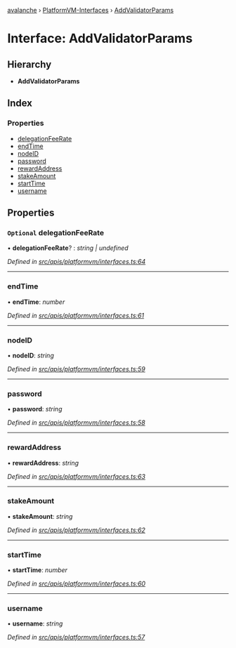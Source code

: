 [avalanche](../README.md) › [PlatformVM-Interfaces](../modules/platformvm_interfaces.md) › [AddValidatorParams](platformvm_interfaces.addvalidatorparams.md)

# Interface: AddValidatorParams

## Hierarchy

* **AddValidatorParams**

## Index

### Properties

* [delegationFeeRate](platformvm_interfaces.addvalidatorparams.md#optional-delegationfeerate)
* [endTime](platformvm_interfaces.addvalidatorparams.md#endtime)
* [nodeID](platformvm_interfaces.addvalidatorparams.md#nodeid)
* [password](platformvm_interfaces.addvalidatorparams.md#password)
* [rewardAddress](platformvm_interfaces.addvalidatorparams.md#rewardaddress)
* [stakeAmount](platformvm_interfaces.addvalidatorparams.md#stakeamount)
* [startTime](platformvm_interfaces.addvalidatorparams.md#starttime)
* [username](platformvm_interfaces.addvalidatorparams.md#username)

## Properties

### `Optional` delegationFeeRate

• **delegationFeeRate**? : *string | undefined*

*Defined in [src/apis/platformvm/interfaces.ts:64](https://github.com/ava-labs/avalanchejs/blob/8033096/src/apis/platformvm/interfaces.ts#L64)*

___

###  endTime

• **endTime**: *number*

*Defined in [src/apis/platformvm/interfaces.ts:61](https://github.com/ava-labs/avalanchejs/blob/8033096/src/apis/platformvm/interfaces.ts#L61)*

___

###  nodeID

• **nodeID**: *string*

*Defined in [src/apis/platformvm/interfaces.ts:59](https://github.com/ava-labs/avalanchejs/blob/8033096/src/apis/platformvm/interfaces.ts#L59)*

___

###  password

• **password**: *string*

*Defined in [src/apis/platformvm/interfaces.ts:58](https://github.com/ava-labs/avalanchejs/blob/8033096/src/apis/platformvm/interfaces.ts#L58)*

___

###  rewardAddress

• **rewardAddress**: *string*

*Defined in [src/apis/platformvm/interfaces.ts:63](https://github.com/ava-labs/avalanchejs/blob/8033096/src/apis/platformvm/interfaces.ts#L63)*

___

###  stakeAmount

• **stakeAmount**: *string*

*Defined in [src/apis/platformvm/interfaces.ts:62](https://github.com/ava-labs/avalanchejs/blob/8033096/src/apis/platformvm/interfaces.ts#L62)*

___

###  startTime

• **startTime**: *number*

*Defined in [src/apis/platformvm/interfaces.ts:60](https://github.com/ava-labs/avalanchejs/blob/8033096/src/apis/platformvm/interfaces.ts#L60)*

___

###  username

• **username**: *string*

*Defined in [src/apis/platformvm/interfaces.ts:57](https://github.com/ava-labs/avalanchejs/blob/8033096/src/apis/platformvm/interfaces.ts#L57)*
